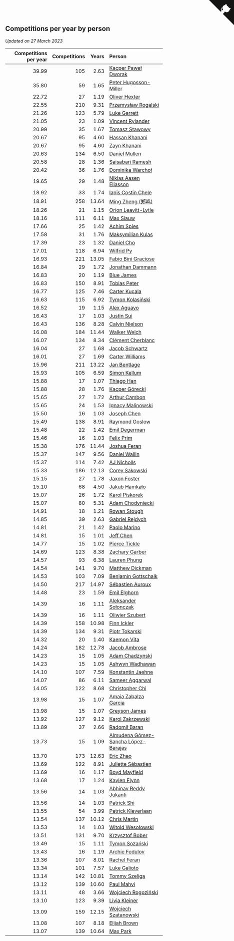 ## Competitions per year by person

*Updated on 27 March 2023*

| Competitions per year | Competitions | Years | Person |
| ---: | ---: | ---: | :--- |
| 39.99 | 105 | 2.63 | [Kacper Paweł Dworak](https://www.worldcubeassociation.org/persons/2020DWOR01) |
| 35.80 | 59 | 1.65 | [Peter Hugosson-Miller](https://www.worldcubeassociation.org/persons/2021HUGO01) |
| 22.72 | 27 | 1.19 | [Oliver Hexter](https://www.worldcubeassociation.org/persons/2022HEXT01) |
| 22.55 | 210 | 9.31 | [Przemysław Rogalski](https://www.worldcubeassociation.org/persons/2013ROGA02) |
| 21.26 | 123 | 5.79 | [Luke Garrett](https://www.worldcubeassociation.org/persons/2017GARR05) |
| 21.05 | 23 | 1.09 | [Vincent Rylander](https://www.worldcubeassociation.org/persons/2022RYLA01) |
| 20.99 | 35 | 1.67 | [Tomasz Stawowy](https://www.worldcubeassociation.org/persons/2021STAW01) |
| 20.67 | 95 | 4.60 | [Hassan Khanani](https://www.worldcubeassociation.org/persons/2018KHAN26) |
| 20.67 | 95 | 4.60 | [Zayn Khanani](https://www.worldcubeassociation.org/persons/2018KHAN28) |
| 20.63 | 134 | 6.50 | [Daniel Mullen](https://www.worldcubeassociation.org/persons/2016MULL04) |
| 20.58 | 28 | 1.36 | [Saisabari Ramesh](https://www.worldcubeassociation.org/persons/2021RAME01) |
| 20.42 | 36 | 1.76 | [Dominika Warchoł](https://www.worldcubeassociation.org/persons/2021WARC01) |
| 19.65 | 29 | 1.48 | [Niklas Aasen Eliasson](https://www.worldcubeassociation.org/persons/2021ELIA01) |
| 18.92 | 33 | 1.74 | [Ianis Costin Chele](https://www.worldcubeassociation.org/persons/2021CHEL01) |
| 18.91 | 258 | 13.64 | [Ming Zheng (郑鸣)](https://www.worldcubeassociation.org/persons/2009ZHEN11) |
| 18.26 | 21 | 1.15 | [Orion Leavitt-Lytle](https://www.worldcubeassociation.org/persons/2022LEAV01) |
| 18.16 | 111 | 6.11 | [Max Siauw](https://www.worldcubeassociation.org/persons/2017SIAU02) |
| 17.66 | 25 | 1.42 | [Achim Spies](https://www.worldcubeassociation.org/persons/2021SPIE01) |
| 17.58 | 31 | 1.76 | [Maksymilian Kulas](https://www.worldcubeassociation.org/persons/2021KULA02) |
| 17.39 | 23 | 1.32 | [Daniel Cho](https://www.worldcubeassociation.org/persons/2021CHOD01) |
| 17.01 | 118 | 6.94 | [Wilfrid Py](https://www.worldcubeassociation.org/persons/2016PYWI01) |
| 16.93 | 221 | 13.05 | [Fabio Bini Graciose](https://www.worldcubeassociation.org/persons/2010GRAC02) |
| 16.84 | 29 | 1.72 | [Jonathan Dammann](https://www.worldcubeassociation.org/persons/2021DAMM01) |
| 16.83 | 20 | 1.19 | [Blue James](https://www.worldcubeassociation.org/persons/2022JAME01) |
| 16.83 | 150 | 8.91 | [Tobias Peter](https://www.worldcubeassociation.org/persons/2014PETE03) |
| 16.77 | 125 | 7.46 | [Carter Kucala](https://www.worldcubeassociation.org/persons/2015KUCA01) |
| 16.63 | 115 | 6.92 | [Tymon Kolasiński](https://www.worldcubeassociation.org/persons/2016KOLA02) |
| 16.52 | 19 | 1.15 | [Alex Aguayo](https://www.worldcubeassociation.org/persons/2022AGUA01) |
| 16.43 | 17 | 1.03 | [Justin Sui](https://www.worldcubeassociation.org/persons/2022SUIJ01) |
| 16.43 | 136 | 8.28 | [Calvin Nielson](https://www.worldcubeassociation.org/persons/2014NIEL03) |
| 16.08 | 184 | 11.44 | [Walker Welch](https://www.worldcubeassociation.org/persons/2011WELC01) |
| 16.07 | 134 | 8.34 | [Clément Cherblanc](https://www.worldcubeassociation.org/persons/2014CHER05) |
| 16.04 | 27 | 1.68 | [Jacob Schwartz](https://www.worldcubeassociation.org/persons/2021SCHW01) |
| 16.01 | 27 | 1.69 | [Carter Williams](https://www.worldcubeassociation.org/persons/2021WILL06) |
| 15.96 | 211 | 13.22 | [Jan Bentlage](https://www.worldcubeassociation.org/persons/2010BENT01) |
| 15.93 | 105 | 6.59 | [Simon Kellum](https://www.worldcubeassociation.org/persons/2016KELL12) |
| 15.88 | 17 | 1.07 | [Thiago Han](https://www.worldcubeassociation.org/persons/2022HANT01) |
| 15.88 | 28 | 1.76 | [Kacper Górecki](https://www.worldcubeassociation.org/persons/2021GORE01) |
| 15.65 | 27 | 1.72 | [Arthur Cambon](https://www.worldcubeassociation.org/persons/2021CAMB01) |
| 15.65 | 24 | 1.53 | [Ignacy Malinowski](https://www.worldcubeassociation.org/persons/2021MALI02) |
| 15.50 | 16 | 1.03 | [Joseph Chen](https://www.worldcubeassociation.org/persons/2022CHEN16) |
| 15.49 | 138 | 8.91 | [Raymond Goslow](https://www.worldcubeassociation.org/persons/2014GOSL01) |
| 15.48 | 22 | 1.42 | [Emil Degerman](https://www.worldcubeassociation.org/persons/2021DEGE01) |
| 15.46 | 16 | 1.03 | [Felix Prim](https://www.worldcubeassociation.org/persons/2022PRIM01) |
| 15.38 | 176 | 11.44 | [Joshua Feran](https://www.worldcubeassociation.org/persons/2011FERA01) |
| 15.37 | 147 | 9.56 | [Daniel Wallin](https://www.worldcubeassociation.org/persons/2013WALL03) |
| 15.37 | 114 | 7.42 | [AJ Nicholls](https://www.worldcubeassociation.org/persons/2015NICH04) |
| 15.33 | 186 | 12.13 | [Corey Sakowski](https://www.worldcubeassociation.org/persons/2011SAKO01) |
| 15.15 | 27 | 1.78 | [Jaxon Foster](https://www.worldcubeassociation.org/persons/2021FOST01) |
| 15.10 | 68 | 4.50 | [Jakub Hamkało](https://www.worldcubeassociation.org/persons/2018HAMK01) |
| 15.07 | 26 | 1.72 | [Karol Piskorek](https://www.worldcubeassociation.org/persons/2021PISK01) |
| 15.07 | 80 | 5.31 | [Adam Chodyniecki](https://www.worldcubeassociation.org/persons/2017CHOD02) |
| 14.91 | 18 | 1.21 | [Rowan Stough](https://www.worldcubeassociation.org/persons/2022STOU01) |
| 14.85 | 39 | 2.63 | [Gabriel Rejdych](https://www.worldcubeassociation.org/persons/2020REJD01) |
| 14.81 | 21 | 1.42 | [Paolo Marino](https://www.worldcubeassociation.org/persons/2021MARI04) |
| 14.81 | 15 | 1.01 | [Jeff Chen](https://www.worldcubeassociation.org/persons/2022CHEN19) |
| 14.77 | 15 | 1.02 | [Pierce Tickle](https://www.worldcubeassociation.org/persons/2022TICK01) |
| 14.69 | 123 | 8.38 | [Zachary Garber](https://www.worldcubeassociation.org/persons/2014GARB01) |
| 14.57 | 93 | 6.38 | [Lauren Phung](https://www.worldcubeassociation.org/persons/2016PHUN02) |
| 14.54 | 141 | 9.70 | [Matthew Dickman](https://www.worldcubeassociation.org/persons/2013DICK01) |
| 14.53 | 103 | 7.09 | [Benjamin Gottschalk](https://www.worldcubeassociation.org/persons/2016GOTT01) |
| 14.50 | 217 | 14.97 | [Sébastien Auroux](https://www.worldcubeassociation.org/persons/2008AURO01) |
| 14.48 | 23 | 1.59 | [Emil Elghorn](https://www.worldcubeassociation.org/persons/2021ELGH01) |
| 14.39 | 16 | 1.11 | [Aleksander Sołonczak](https://www.worldcubeassociation.org/persons/2022SOLO01) |
| 14.39 | 16 | 1.11 | [Oliwier Szubert](https://www.worldcubeassociation.org/persons/2022SZUB01) |
| 14.39 | 158 | 10.98 | [Finn Ickler](https://www.worldcubeassociation.org/persons/2012ICKL01) |
| 14.39 | 134 | 9.31 | [Piotr Tokarski](https://www.worldcubeassociation.org/persons/2013TOKA01) |
| 14.32 | 20 | 1.40 | [Kaemon Vita](https://www.worldcubeassociation.org/persons/2021VITA01) |
| 14.24 | 182 | 12.78 | [Jacob Ambrose](https://www.worldcubeassociation.org/persons/2010AMBR01) |
| 14.23 | 15 | 1.05 | [Adam Chadzynski](https://www.worldcubeassociation.org/persons/2022CHAD02) |
| 14.23 | 15 | 1.05 | [Ashwyn Wadhawan](https://www.worldcubeassociation.org/persons/2022WADH02) |
| 14.10 | 107 | 7.59 | [Konstantin Jaehne](https://www.worldcubeassociation.org/persons/2015JAEH01) |
| 14.07 | 86 | 6.11 | [Sameer Aggarwal](https://www.worldcubeassociation.org/persons/2017AGGA01) |
| 14.05 | 122 | 8.68 | [Christopher Chi](https://www.worldcubeassociation.org/persons/2014CHIC01) |
| 13.98 | 15 | 1.07 | [Amaia Zabalza Garcia](https://www.worldcubeassociation.org/persons/2022GARC03) |
| 13.98 | 15 | 1.07 | [Greyson James](https://www.worldcubeassociation.org/persons/2022JAME02) |
| 13.92 | 127 | 9.12 | [Karol Zakrzewski](https://www.worldcubeassociation.org/persons/2014ZAKR01) |
| 13.89 | 37 | 2.66 | [Radomił Baran](https://www.worldcubeassociation.org/persons/2020BARA02) |
| 13.73 | 15 | 1.09 | [Almudena Gómez-Sancha López-Barajas](https://www.worldcubeassociation.org/persons/2022GOME03) |
| 13.70 | 173 | 12.63 | [Eric Zhao](https://www.worldcubeassociation.org/persons/2010ZHAO19) |
| 13.69 | 122 | 8.91 | [Juliette Sébastien](https://www.worldcubeassociation.org/persons/2014SEBA01) |
| 13.69 | 16 | 1.17 | [Boyd Mayfield](https://www.worldcubeassociation.org/persons/2022MAYF01) |
| 13.68 | 17 | 1.24 | [Kaylen Flynn](https://www.worldcubeassociation.org/persons/2022FLYN01) |
| 13.56 | 14 | 1.03 | [Abhinav Reddy Jukanti](https://www.worldcubeassociation.org/persons/2022JUKA01) |
| 13.56 | 14 | 1.03 | [Patrick Shi](https://www.worldcubeassociation.org/persons/2022SHIP01) |
| 13.55 | 54 | 3.99 | [Patrick Kleverlaan](https://www.worldcubeassociation.org/persons/2019KLEV01) |
| 13.54 | 137 | 10.12 | [Chris Martin](https://www.worldcubeassociation.org/persons/2013MART03) |
| 13.53 | 14 | 1.03 | [Witold Wesołowski](https://www.worldcubeassociation.org/persons/2022WESO01) |
| 13.51 | 131 | 9.70 | [Krzysztof Bober](https://www.worldcubeassociation.org/persons/2013BOBE01) |
| 13.49 | 15 | 1.11 | [Tymon Sozański](https://www.worldcubeassociation.org/persons/2022SOZA01) |
| 13.43 | 16 | 1.19 | [Archie Fedulov](https://www.worldcubeassociation.org/persons/2022FEDU01) |
| 13.36 | 107 | 8.01 | [Rachel Feran](https://www.worldcubeassociation.org/persons/2015FERA01) |
| 13.34 | 101 | 7.57 | [Luke Galioto](https://www.worldcubeassociation.org/persons/2015GALI02) |
| 13.14 | 142 | 10.81 | [Tommy Szeliga](https://www.worldcubeassociation.org/persons/2012SZEL01) |
| 13.12 | 139 | 10.60 | [Paul Mahvi](https://www.worldcubeassociation.org/persons/2012MAHV01) |
| 13.11 | 48 | 3.66 | [Wojciech Rogoziński](https://www.worldcubeassociation.org/persons/2019ROGO04) |
| 13.10 | 123 | 9.39 | [Livia Kleiner](https://www.worldcubeassociation.org/persons/2013KLEI03) |
| 13.09 | 159 | 12.15 | [Wojciech Szatanowski](https://www.worldcubeassociation.org/persons/2011SZAT01) |
| 13.08 | 107 | 8.18 | [Elijah Brown](https://www.worldcubeassociation.org/persons/2015BROW03) |
| 13.07 | 139 | 10.64 | [Max Park](https://www.worldcubeassociation.org/persons/2012PARK03) |


<a href="https://github.com/JustinTimeCuber/wca_statistics" class="github-corner" aria-label="View source on Github"><svg width="80" height="80" viewBox="0 0 250 250" style="fill:#151513; color:#fff; position: absolute; top: 0; border: 0; right: 0;" aria-hidden="true"><path d="M0,0 L115,115 L130,115 L142,142 L250,250 L250,0 Z"></path><path d="M128.3,109.0 C113.8,99.7 119.0,89.6 119.0,89.6 C122.0,82.7 120.5,78.6 120.5,78.6 C119.2,72.0 123.4,76.3 123.4,76.3 C127.3,80.9 125.5,87.3 125.5,87.3 C122.9,97.6 130.6,101.9 134.4,103.2" fill="currentColor" style="transform-origin: 130px 106px;" class="octo-arm"></path><path d="M115.0,115.0 C114.9,115.1 118.7,116.5 119.8,115.4 L133.7,101.6 C136.9,99.2 139.9,98.4 142.2,98.6 C133.8,88.0 127.5,74.4 143.8,58.0 C148.5,53.4 154.0,51.2 159.7,51.0 C160.3,49.4 163.2,43.6 171.4,40.1 C171.4,40.1 176.1,42.5 178.8,56.2 C183.1,58.6 187.2,61.8 190.9,65.4 C194.5,69.0 197.7,73.2 200.1,77.6 C213.8,80.2 216.3,84.9 216.3,84.9 C212.7,93.1 206.9,96.0 205.4,96.6 C205.1,102.4 203.0,107.8 198.3,112.5 C181.9,128.9 168.3,122.5 157.7,114.1 C157.9,116.9 156.7,120.9 152.7,124.9 L141.0,136.5 C139.8,137.7 141.6,141.9 141.8,141.8 Z" fill="currentColor" class="octo-body"></path></svg></a><style>.github-corner:hover .octo-arm{animation:octocat-wave 560ms ease-in-out}@keyframes octocat-wave{0%,100%{transform:rotate(0)}20%,60%{transform:rotate(-25deg)}40%,80%{transform:rotate(10deg)}}@media (max-width:500px){.github-corner:hover .octo-arm{animation:none}.github-corner .octo-arm{animation:octocat-wave 560ms ease-in-out}}</style>
